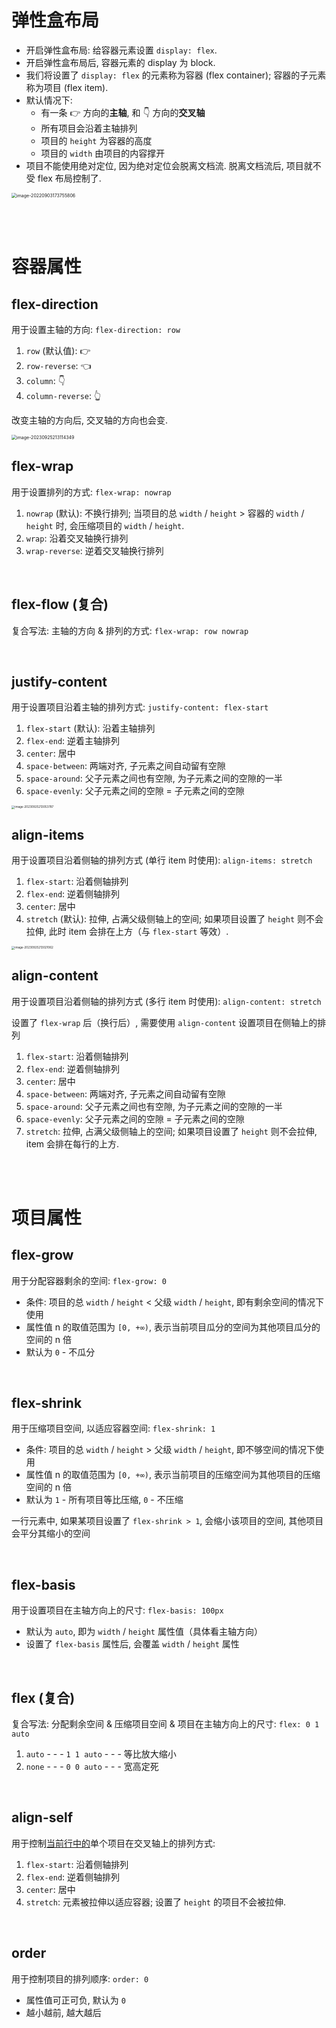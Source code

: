 # 弹性盒布局

-   开启弹性盒布局: 给容器元素设置 `display: flex`.
-   开启弹性盒布局后, 容器元素的 display 为 block.
-   我们将设置了 `display: flex` 的元素称为容器 (flex container); 容器的子元素称为项目 (flex item).
-   默认情况下:
    -   有一条 👉 方向的**主轴**, 和 👇 方向的**交叉轴**
    -   所有项目会沿着主轴排列
    -   项目的 `height` 为容器的高度
    -   项目的 `width` 由项目的内容撑开
-   项目不能使用绝对定位, 因为绝对定位会脱离文档流. 脱离文档流后, 项目就不受 flex 布局控制了.

<img src="picture/image-20220903173755806.png" alt="image-20220903173755806" style="zoom:50%;" />

<br><br>

# 容器属性

## flex-direction

用于设置主轴的方向: `flex-direction: row`

1. `row` (默认值): 👉
2. `row-reverse`: 👈
3. `column`: 👇
4. `column-reverse`: 👆

改变主轴的方向后, 交叉轴的方向也会变.

<img src="./picture/image-20230925213114349.png" alt="image-20230925213114349" style="zoom: 50%;" />

<br>

## flex-wrap

用于设置排列的方式: `flex-wrap: nowrap`

1. `nowrap` (默认): 不换行排列;
   当项目的总 `width` / `height` > 容器的 `width` / `height` 时, 会压缩项目的 `width` / `height`.
2. `wrap`: 沿着交叉轴换行排列
3. `wrap-reverse`: 逆着交叉轴换行排列

<br>

## flex-flow (复合)

复合写法: 主轴的方向 & 排列的方式: `flex-wrap: row nowrap`

<br>

## justify-content

用于设置项目沿着主轴的排列方式: `justify-content: flex-start`

1. `flex-start` (默认): 沿着主轴排列
2. `flex-end`: 逆着主轴排列
3. `center`: 居中
4. `space-between`: 两端对齐, 子元素之间自动留有空隙
5. `space-around`: 父子元素之间也有空隙, 为子元素之间的空隙的一半
6. `space-evenly`: 父子元素之间的空隙 = 子元素之间的空隙

<img src="./picture/image-20230925213053787.png" alt="image-20230925213053787" style="zoom:33%;" />

<br>

## align-items

用于设置项目沿着侧轴的排列方式 (单行 item 时使用): `align-items: stretch`

1. `flex-start`: 沿着侧轴排列
2. `flex-end`: 逆着侧轴排列
3. `center`: 居中
4. `stretch` (默认): 拉伸, 占满父级侧轴上的空间;
   如果项目设置了 `height` 则不会拉伸, 此时 item 会排在上方（与 `flex-start` 等效）.

<img src="./picture/image-20230925213021062.png" alt="image-20230925213021062" style="zoom: 33%;" />

<br>

## align-content

用于设置项目沿着侧轴的排列方式 (多行 item 时使用): `align-content: stretch`

设置了 `flex-wrap` 后（换行后）, 需要使用 `align-content` 设置项目在侧轴上的排列

1. `flex-start`: 沿着侧轴排列
2. `flex-end`: 逆着侧轴排列
3. `center`: 居中
4. `space-between`: 两端对齐, 子元素之间自动留有空隙
5. `space-around`: 父子元素之间也有空隙, 为子元素之间的空隙的一半
6. `space-evenly`: 父子元素之间的空隙 = 子元素之间的空隙
7. `stretch`: 拉伸, 占满父级侧轴上的空间;
   如果项目设置了 `height` 则不会拉伸, item 会排在每行的上方.

<br><br>

# 项目属性

## flex-grow

用于分配容器剩余的空间: `flex-grow: 0`

-   条件: 项目的总 `width` / `height` < 父级 `width` / `height`, 即有剩余空间的情况下使用
-   属性值 n 的取值范围为 `[0, +∞)`, 表示当前项目瓜分的空间为其他项目瓜分的空间的 n 倍
-   默认为 `0` - 不瓜分

<br>

## flex-shrink

用于压缩项目空间, 以适应容器空间: `flex-shrink: 1`

-   条件: 项目的总 `width` / `height` > 父级 `width` / `height`, 即不够空间的情况下使用
-   属性值 n 的取值范围为 `[0, +∞)`, 表示当前项目的压缩空间为其他项目的压缩空间的 n 倍
-   默认为 `1` - 所有项目等比压缩, `0` - 不压缩

一行元素中, 如果某项目设置了 `flex-shrink > 1`, 会缩小该项目的空间, 其他项目会平分其缩小的空间

<br>

## flex-basis

用于设置项目在主轴方向上的尺寸: `flex-basis: 100px`

-   默认为 `auto`, 即为 `width` / `height` 属性值（具体看主轴方向）
-   设置了 `flex-basis` 属性后, 会覆盖 `width` / `height` 属性

<br>

## flex (复合)

复合写法: 分配剩余空间 & 压缩项目空间 & 项目在主轴方向上的尺寸: `flex: 0 1 auto`

1. `auto` - - - `1 1 auto` - - - 等比放大缩小
2. `none` - - - `0 0 auto` - - - 宽高定死

<br>

## align-self

用于控制<u>当前行中的</u>单个项目在交叉轴上的排列方式:

1. `flex-start`: 沿着侧轴排列
2. `flex-end`: 逆着侧轴排列
3. `center`: 居中
4. `stretch`: 元素被拉伸以适应容器; 设置了 `height` 的项目不会被拉伸.

<br>

## order

用于控制项目的排列顺序: `order: 0`

-   属性值可正可负, 默认为 `0`
-   越小越前, 越大越后

<br>

